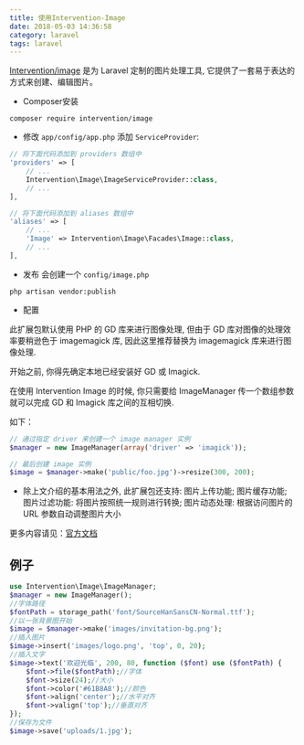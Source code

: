```yaml
---
title: 使用Intervention-Image
date: 2018-05-03 14:36:58
category: laravel
tags: laravel
---
```

[Intervention/image](https://github.com/Intervention/image) 是为 Laravel 定制的图片处理工具, 它提供了一套易于表达的方式来创建、编辑图片。

- Composer安装
```
composer require intervention/image
```
<!-- more -->
- 修改 `app/config/app.php` 添加 `ServiceProvider`:
```php
// 将下面代码添加到 providers 数组中
'providers' => [
    // ...
    Intervention\Image\ImageServiceProvider::class,
    // ...
],

// 将下面代码添加到 aliases 数组中
'aliases' => [
    // ...
    'Image' => Intervention\Image\Facades\Image::class,
    // ...
],
```

- 发布
会创建一个 `config/image.php`
```
php artisan vendor:publish
```

- 配置

此扩展包默认使用 PHP 的 GD 库来进行图像处理, 但由于 GD 库对图像的处理效率要稍逊色于 imagemagick 库, 因此这里推荐替换为 imagemagick 库来进行图像处理.

开始之前, 你得先确定本地已经安装好 GD 或 Imagick.

在使用 Intervention Image 的时候, 你只需要给 ImageManager 传一个数组参数就可以完成 GD 和 Imagick 库之间的互相切换. 

如下：
```php
// 通过指定 driver 来创建一个 image manager 实例
$manager = new ImageManager(array('driver' => 'imagick'));

// 最后创建 image 实例
$image = $manager->make('public/foo.jpg')->resize(300, 200);
```

- 除上文介绍的基本用法之外, 此扩展包还支持:
    图片上传功能;
    图片缓存功能;
    图片过滤功能: 将图片按照统一规则进行转换;
    图片动态处理: 根据访问图片的 URL 参数自动调整图片大小

更多内容请见：[官方文档](http://image.intervention.io/getting_started/installation)

## 例子

```php
use Intervention\Image\ImageManager;
$manager = new ImageManager();
//字体路径
$fontPath = storage_path('font/SourceHanSansCN-Normal.ttf');
//以一张背景图开始
$image = $manager->make('images/invitation-bg.png');
//插入图片
$image->insert('images/logo.png', 'top', 0, 20);
//插入文字
$image->text('欢迎光临', 200, 80, function ($font) use ($fontPath) {
    $font->file($fontPath);//字体
    $font->size(24);//大小
    $font->color('#61B8A8');//颜色
    $font->align('center');//水平对齐
    $font->valign('top');//垂直对齐
});
//保存为文件
$image->save('uploads/1.jpg');
```
